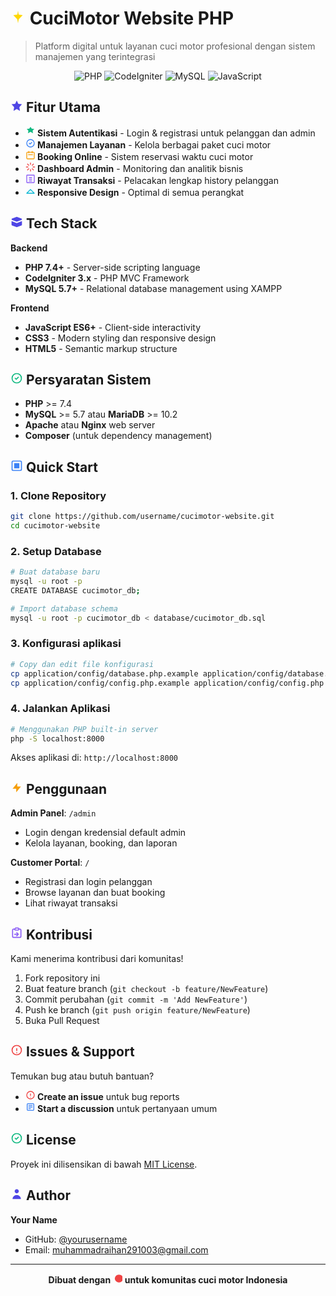# <svg width="24" height="24" viewBox="0 0 24 24" fill="none" xmlns="http://www.w3.org/2000/svg"><path d="M12 2L13.09 8.26L19.5 9L13.09 15.74L12 22L10.91 15.74L4.5 9L10.91 8.26L12 2Z" fill="#FFD700"/></svg> CuciMotor Website PHP

> Platform digital untuk layanan cuci motor profesional dengan sistem manajemen yang terintegrasi

<div align="center">

![PHP](https://img.shields.io/badge/PHP-7.4%2B-777BB4?style=for-the-badge&logo=php&logoColor=white)
![CodeIgniter](https://img.shields.io/badge/CodeIgniter-EE4623?style=for-the-badge&logo=codeigniter&logoColor=white)
![MySQL](https://img.shields.io/badge/MySQL-4479A1?style=for-the-badge&logo=mysql&logoColor=white)
![JavaScript](https://img.shields.io/badge/JavaScript-F7DF1E?style=for-the-badge&logo=javascript&logoColor=black)

</div>

## <svg width="20" height="20" viewBox="0 0 24 24" fill="none" xmlns="http://www.w3.org/2000/svg"><path d="M12 2L15.09 8.26L22 9L17 14.74L18.18 22L12 18.27L5.82 22L7 14.74L2 9L8.91 8.26L12 2Z" fill="#4F46E5"/></svg> Fitur Utama

- **<svg width="16" height="16" viewBox="0 0 24 24" fill="none" xmlns="http://www.w3.org/2000/svg"><path d="M12 1L15.09 5.74L21 6.13L17 10.5L18.18 16.37L12 13.27L5.82 16.37L7 10.5L3 6.13L8.91 5.74L12 1Z" fill="#10B981"/></svg> Sistem Autentikasi** - Login & registrasi untuk pelanggan dan admin
- **<svg width="16" height="16" viewBox="0 0 24 24" fill="none" xmlns="http://www.w3.org/2000/svg"><path d="M9 12L11 14L15 10M21 12C21 16.9706 16.9706 21 12 21C7.02944 21 3 16.9706 3 12C3 7.02944 7.02944 3 12 3C16.9706 3 21 7.02944 21 12Z" stroke="#3B82F6" stroke-width="2" stroke-linecap="round" stroke-linejoin="round"/></svg> Manajemen Layanan** - Kelola berbagai paket cuci motor
- **<svg width="16" height="16" viewBox="0 0 24 24" fill="none" xmlns="http://www.w3.org/2000/svg"><path d="M8 7V3M16 7V3M7 11H17M5 21H19C20.1046 21 21 20.1046 21 19V7C21 5.89543 20.1046 5 19 5H5C3.89543 5 3 5.89543 3 7V19C3 20.1046 3.89543 21 5 21Z" stroke="#F59E0B" stroke-width="2" stroke-linecap="round" stroke-linejoin="round"/></svg> Booking Online** - Sistem reservasi waktu cuci motor
- **<svg width="16" height="16" viewBox="0 0 24 24" fill="none" xmlns="http://www.w3.org/2000/svg"><path d="M12 2V6M12 18V22M4.93 4.93L7.76 7.76M16.24 16.24L19.07 19.07M2 12H6M18 12H22M4.93 19.07L7.76 16.24M16.24 7.76L19.07 4.93" stroke="#EF4444" stroke-width="2" stroke-linecap="round" stroke-linejoin="round"/></svg> Dashboard Admin** - Monitoring dan analitik bisnis
- **<svg width="16" height="16" viewBox="0 0 24 24" fill="none" xmlns="http://www.w3.org/2000/svg"><path d="M9 17H15M9 13H15M9 9H15M4 21H20C20.5523 21 21 20.5523 21 20V4C21 3.44772 20.5523 3 20 3H4C3.44772 3 3 3.44772 3 4V20C3 20.5523 3.44772 21 4 21Z" stroke="#8B5CF6" stroke-width="2" stroke-linecap="round" stroke-linejoin="round"/></svg> Riwayat Transaksi** - Pelacakan lengkap history pelanggan
- **<svg width="16" height="16" viewBox="0 0 24 24" fill="none" xmlns="http://www.w3.org/2000/svg"><path d="M12 18H21L12 9L3 18H12Z" stroke="#06B6D4" stroke-width="2" stroke-linecap="round" stroke-linejoin="round"/></svg> Responsive Design** - Optimal di semua perangkat

## <svg width="20" height="20" viewBox="0 0 24 24" fill="none" xmlns="http://www.w3.org/2000/svg"><path d="M12.14 2.04C12.05 2.01 11.95 2.01 11.86 2.04L2.86 5.54C2.36 5.72 2 6.21 2 6.75C2 7.29 2.36 7.78 2.86 7.96L11.86 11.46C11.95 11.49 12.05 11.49 12.14 11.46L21.14 7.96C21.64 7.78 22 7.29 22 6.75C22 6.21 21.64 5.72 21.14 5.54L12.14 2.04Z" fill="#4F46E5"/><path d="M2 10.25V17.25C2 17.79 2.36 18.28 2.86 18.46L11.86 21.96C11.95 21.99 12.05 21.99 12.14 21.96L21.14 18.46C21.64 18.28 22 17.79 22 17.25V10.25L12.14 13.96C12.05 13.99 11.95 13.99 11.86 13.96L2 10.25Z" fill="#4F46E5"/></svg> Tech Stack

**Backend**
- **PHP 7.4+** - Server-side scripting language
- **CodeIgniter 3.x** - PHP MVC Framework
- **MySQL 5.7+** - Relational database management using XAMPP

**Frontend**  
- **JavaScript ES6+** - Client-side interactivity
- **CSS3** - Modern styling dan responsive design
- **HTML5** - Semantic markup structure

## <svg width="20" height="20" viewBox="0 0 24 24" fill="none" xmlns="http://www.w3.org/2000/svg"><path d="M9 12L11 14L15 10M21 12C21 16.9706 16.9706 21 12 21C7.02944 21 3 16.9706 3 12C3 7.02944 7.02944 3 12 3C16.9706 3 21 7.02944 21 12Z" stroke="#10B981" stroke-width="2" stroke-linecap="round" stroke-linejoin="round"/></svg> Persyaratan Sistem

- **PHP** >= 7.4
- **MySQL** >= 5.7 atau **MariaDB** >= 10.2  
- **Apache** atau **Nginx** web server
- **Composer** (untuk dependency management)

## <svg width="20" height="20" viewBox="0 0 24 24" fill="none" xmlns="http://www.w3.org/2000/svg"><path d="M7 7H17V17H7V7Z" fill="#3B82F6"/><path d="M3 5C3 3.89543 3.89543 3 5 3H19C20.1046 3 21 3.89543 21 5V19C21 20.1046 20.1046 21 19 21H5C3.89543 21 3 20.1046 3 19V5Z" stroke="#3B82F6" stroke-width="2"/></svg> Quick Start

### 1. Clone Repository
```bash
git clone https://github.com/username/cucimotor-website.git
cd cucimotor-website
```

### 2. Setup Database
```bash
# Buat database baru
mysql -u root -p
CREATE DATABASE cucimotor_db;

# Import database schema
mysql -u root -p cucimotor_db < database/cucimotor_db.sql
```

### 3. Konfigurasi aplikasi
```bash
# Copy dan edit file konfigurasi
cp application/config/database.php.example application/config/database.php
cp application/config/config.php.example application/config/config.php
```

### 4. Jalankan Aplikasi
```bash
# Menggunakan PHP built-in server
php -S localhost:8000
```

Akses aplikasi di: `http://localhost:8000`

## <svg width="20" height="20" viewBox="0 0 24 24" fill="none" xmlns="http://www.w3.org/2000/svg"><path d="M13 10V3L4 14H11L11 21L20 10H13Z" fill="#F59E0B"/></svg> Penggunaan

**Admin Panel**: `/admin`
- Login dengan kredensial default admin
- Kelola layanan, booking, dan laporan

**Customer Portal**: `/`  
- Registrasi dan login pelanggan
- Browse layanan dan buat booking
- Lihat riwayat transaksi

## <svg width="20" height="20" viewBox="0 0 24 24" fill="none" xmlns="http://www.w3.org/2000/svg"><path d="M16 4H18C19.1046 4 20 4.89543 20 6V18C20 19.1046 19.1046 20 18 20H6C4.89543 20 4 19.1046 4 18V6C4 4.89543 4.89543 4 6 4H8M16 4C16 5.10457 15.1046 6 14 6H10C8.89543 6 8 5.10457 8 4M16 4C16 2.89543 15.1046 2 14 2H10C8.89543 2 10 2.89543 8 4M12 11L15 14L12 17M12 14H8" stroke="#8B5CF6" stroke-width="2" stroke-linecap="round" stroke-linejoin="round"/></svg> Kontribusi

Kami menerima kontribusi dari komunitas! 

1. Fork repository ini
2. Buat feature branch (`git checkout -b feature/NewFeature`)
3. Commit perubahan (`git commit -m 'Add NewFeature'`)  
4. Push ke branch (`git push origin feature/NewFeature`)
5. Buka Pull Request

## <svg width="20" height="20" viewBox="0 0 24 24" fill="none" xmlns="http://www.w3.org/2000/svg"><path d="M12 9V13M12 17H12.01M21 12C21 16.9706 16.9706 21 12 21C7.02944 21 3 16.9706 3 12C3 7.02944 7.02944 3 12 3C16.9706 3 21 7.02944 21 12Z" stroke="#EF4444" stroke-width="2" stroke-linecap="round" stroke-linejoin="round"/></svg> Issues & Support

Temukan bug atau butuh bantuan? 
- **<svg width="16" height="16" viewBox="0 0 24 24" fill="none" xmlns="http://www.w3.org/2000/svg"><path d="M12 9V13M12 17H12.01M21 12C21 16.9706 16.9706 21 12 21C7.02944 21 3 16.9706 3 12C3 7.02944 7.02944 3 12 3C16.9706 3 21 7.02944 21 12Z" stroke="#EF4444" stroke-width="2" stroke-linecap="round" stroke-linejoin="round"/></svg> Create an issue** untuk bug reports
- **<svg width="16" height="16" viewBox="0 0 24 24" fill="none" xmlns="http://www.w3.org/2000/svg"><path d="M8 12H16M8 8H16M8 16H12M6 20H18C19.1046 20 20 19.1046 20 18V6C20 4.89543 19.1046 4 18 4H6C4.89543 4 4 4.89543 4 6V18C4 19.1046 4.89543 20 6 20Z" stroke="#3B82F6" stroke-width="2" stroke-linecap="round" stroke-linejoin="round"/></svg> Start a discussion** untuk pertanyaan umum

## <svg width="20" height="20" viewBox="0 0 24 24" fill="none" xmlns="http://www.w3.org/2000/svg"><path d="M9 12L11 14L15 10M21 12C21 16.9706 16.9706 21 12 21C7.02944 21 3 16.9706 3 12C3 7.02944 7.02944 3 12 3C16.9706 3 21 7.02944 21 12Z" stroke="#10B981" stroke-width="2" stroke-linecap="round" stroke-linejoin="round"/></svg> License

Proyek ini dilisensikan di bawah [MIT License](LICENSE).

## <svg width="20" height="20" viewBox="0 0 24 24" fill="none" xmlns="http://www.w3.org/2000/svg"><path d="M16 7C16 9.20914 14.2091 11 12 11C9.79086 11 8 9.20914 8 7C8 4.79086 9.79086 3 12 3C14.2091 3 16 4.79086 16 7ZM12 14C16.4183 14 20 17.5817 20 22H4C4 17.5817 7.58172 14 12 14Z" fill="#4F46E5"/></svg> Author

**Your Name**
- GitHub: [@yourusername](https://github.com/raihanrama)
- Email: muhammadraihan291003@gmail.com

---

<div align="center">

**Dibuat dengan <svg width="16" height="16" viewBox="0 0 24 24" fill="none" xmlns="http://www.w3.org/2000/svg"><path d="M20.84 4.61C19.32 3.74 17.61 3.24 15.84 3.24C14.07 3.24 12.36 3.74 10.84 4.61C9.32 5.48 8.05 6.68 7.17 8.09C6.29 9.5 5.84 11.08 5.84 12.69C5.84 14.3 6.29 15.88 7.17 17.29C8.05 18.7 9.32 19.9 10.84 20.77C12.36 21.64 14.07 22.14 15.84 22.14C17.61 22.14 19.32 21.64 20.84 20.77C22.36 19.9 23.63 18.7 24.51 17.29C25.39 15.88 25.84 14.3 25.84 12.69C25.84 11.08 25.39 9.5 24.51 8.09C23.63 6.68 22.36 5.48 20.84 4.61Z" fill="#EF4444"/></svg> untuk komunitas cuci motor Indonesia**

</div>
